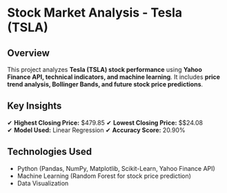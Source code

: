 # Stock Market Analysis - Tesla (TSLA)

##  Overview  
This project analyzes **Tesla (TSLA) stock performance** using **Yahoo Finance API, technical indicators, and machine learning**. It includes **price trend analysis, Bollinger Bands, and future stock price predictions**.

##  Key Insights  
✔ **Highest Closing Price:** $479.85 
✔ **Lowest Closing Price:** $$24.08  
✔ **Model Used:** Linear Regression 
✔ **Accuracy Score:** 20.90% 
 

##  Technologies Used  
- Python  (Pandas, NumPy, Matplotlib, Scikit-Learn, Yahoo Finance API)  
- Machine Learning (Random Forest for stock price prediction)  
- Data Visualization   

  

